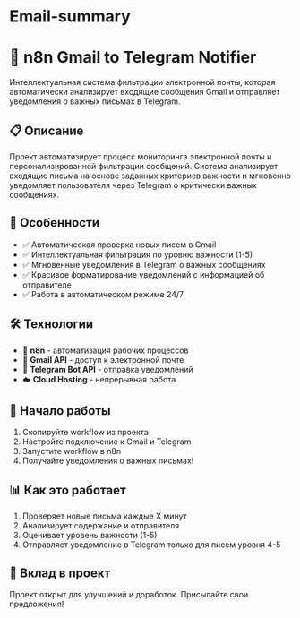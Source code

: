 # Email-summary

# 🤖 n8n Gmail to Telegram Notifier

Интеллектуальная система фильтрации электронной почты, которая автоматически анализирует входящие сообщения Gmail и отправляет уведомления о важных письмах в Telegram.

## 📋 Описание

Проект автоматизирует процесс мониторинга электронной почты и персонализированной фильтрации сообщений. Система анализирует входящие письма на основе заданных критериев важности и мгновенно уведомляет пользователя через Telegram о критически важных сообщениях.

## 🎯 Особенности

- ✅ Автоматическая проверка новых писем в Gmail
- ✅ Интеллектуальная фильтрация по уровню важности (1-5)
- ✅ Мгновенные уведомления в Telegram о важных сообщениях
- ✅ Красивое форматирование уведомлений с информацией об отправителе
- ✅ Работа в автоматическом режиме 24/7

## 🛠 Технологии

- 🔄 **n8n** - автоматизация рабочих процессов
- 📧 **Gmail API** - доступ к электронной почте
- 📱 **Telegram Bot API** - отправка уведомлений
- ☁️ **Cloud Hosting** - непрерывная работа

## 🚀 Начало работы

1. Скопируйте workflow из проекта
2. Настройте подключение к Gmail и Telegram
3. Запустите workflow в n8n
4. Получайте уведомления о важных письмах!

## 📊 Как это работает

1. Проверяет новые письма каждые X минут
2. Анализирует содержание и отправителя
3. Оценивает уровень важности (1-5)
4. Отправляет уведомление в Telegram только для писем уровня 4-5

## 🤝 Вклад в проект

Проект открыт для улучшений и доработок. Присылайте свои предложения!
